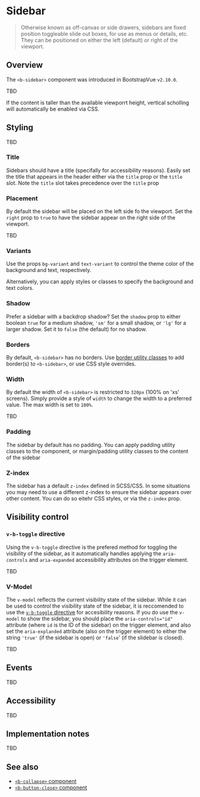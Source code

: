 # Sidebar

> Otherwise known as off-canvas or side drawers, sidebars are fixed position toggleable slide out
> boxes, for use as menus or details, etc. They can be positioned on either the left (default) or
> right of the viewport.


## Overview

The `<b-sidebar>` component was introduced in BootstrapVue `v2.10.0`.

TBD

If the content is taller than the available viewporrt height, vertical scholling will automatically
be enabled via CSS.

## Styling

TBD

### Title

Sidebars should have a title (specifally for accessibility reasons).  Easily set the title that appears
in the header either via the `title` prop or the `title` slot. Note the `title` slot takes precedence
over the `title` prop

### Placement

By default the sidebar will be placed on the left side fo the viewport. Set the `right` prop to `true`
to have the sidebar appear on the right side of the viewport.

TBD

### Variants

Use the props `bg-variant` and `text-variant` to control the theme color of the background and text,
respectively.

Alternatively, you can apply styles or classes to specify the background and text colors.

### Shadow

Prefer a sidebar with a backdrop shadow? Set the `shadow` prop to either boolean `true` for a medium
shadow, `'sm'` for a small shadow, or `'lg'` for a larger shadow. Set it to `false` (the default) for
no shadow.

### Borders

By default, `<b-sidebar>` has no borders.  Use [border utility classes](/docs/reference/utility-classes)
to add border(s) to `<b-sidebar>`, or use CSS style overrides.

### Width

By default the width of `<b-sidebar>` is restricted to `320px` (100% on 'xs' screens). Simply
provide a style of `width` to change the width to a preferred value. The max width is set to `100%`.

TBD

### Padding

The sidebar by default has no padding. You can apply padding utility classes to the component, or
margin/padding utility classes to the content of the sidebar

### Z-index

The sidebar has a default `z-index` defined in SCSS/CSS. In some situations you may need to use
a different z-index to ensure the sidebar appears over other content. You can do so eitehr CSS
styles, or via the `z-index` prop.

## Visibility control

### `v-b-toggle` directive

Using the `v-b-toggle` directive is the prefered method for toggling the visibility of the sidebar,
as it automatically handles applying the `aria-controls` and `aria-expanded` accessibility attributes
on the trigger element.

TBD

### V-Model

The `v-model` reflects the current visibility state of the sidebar. While it can be used to control the
visibility state of the sidebar, it is reccomended to use the
[`v-b-toggle` directive](#v-b-toggle-directive) for accesibility reasons. If you do use the `v-model`
to show the sidebar, you should place the `aria-controls="id"` attribute (where `id` is the ID of the
sidebar) on the trigger element, and also set the `aria-explanded` attribute (also on the trigger
element) to either the string `'true'` (if the sidebar is open) or `'false`' (if the slidebar is
closed).

TBD

## Events

TBD

## Accessibility

TBD

## Implementation notes

TBD

## See also

- [`<b-collapse>` component](/docs/components/collapse)
- [`<b-button-close>` component](/docs/components/button#comp-ref-b-button-close)

